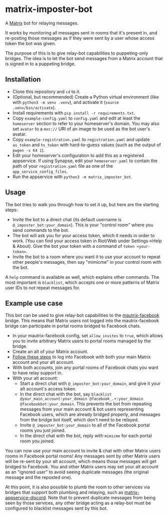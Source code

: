# matrix-imposter-bot
A [Matrix](https://matrix.org/) bot for relaying messages.

It works by monitoring all messages sent in rooms that it's present in, and re-posting those messages as if they were sent by a user whose access token the bot was given.

The purpose of this is to give relay-bot capabilities to puppeting-only bridges. The idea is to let the bot send messages from a Matrix account that is signed in to a puppeting bridge.

## Installation
* Clone this repository and `cd` to it.
* (Optional, but recommended) Create a Python virtual environment (like with `python3 -m venv .venv`), and activate it (`source .venv/bin/activate`).
* Install requirements with `pip install -r requirements.txt`.
* Copy `example-config.yaml` to `config.yaml` and edit at least the `homeserver` section to refer to your homeserver's domain. You may also set `avatar` to a `mxc://` URI of an image to be used as the bot user's avatar.
* Copy `example-registration.yaml` to `registration.yaml` and update `as_token` and `hs_token` with hard-to-guess values (such as the output of `pwgen -s 64 1`).
* Edit your homeserver's configuration to add this as a registered appservice. If using Synapse, edit your `homeserver.yaml` to contain the path of your `registration.yaml` file as one of the `app_service_config_files`.
* Run the appservice with `python3 -m matrix_imposter_bot`.

## Usage
The bot tries to walk you through how to set it up, but here are the starting steps:

* Invite the bot to a direct chat (its default username is `@_imposter_bot:your_domain`). This is your "control room" where you send commands to the bot.
* The bot will ask you for your access token, which it needs in order to work. (You can find your access token in Riot/Web under Settings->Help & About). Give the bot your token with a command of `token <your-token>`.
* Invite the bot to a room where you want it to use your account to repeat other people's messages, then say "mimicme" in your control room with the bot.

A `help` command is available as well, which explains other commands. The most important is `blacklist`, which accepts one or more patterns of Matrix user IDs to *not* repeat messages for.

## Example use case
This bot can be used to give relay-bot capabilities to the [mautrix-facebook](https://github.com/tulir/mautrix-facebook) bridge. This means that Matrix users not logged into the mautrix-facebook bridge can participate in portal rooms bridged to Facebook chats.

* In your mautrix-facebook config, set `allow_invites` to `true`, which allows you to invite arbitrary Matrix users to portal rooms managed by the bridge.
* Create an alt of your Matrix account.
* [Follow these steps](https://github.com/tulir/mautrix-facebook/wiki/Authentication) to log into Facebook with both your main Matrix account and your alt account.
* With both accounts, join any portal rooms of Facebook chats you want to have relay support in.
* With your alt account:
  * Start a direct chat with `@_imposter_bot:your_domain`, and give it your alt account's access token.
  * In the direct chat with the bot, say `blacklist @your_main_account:your_domain @facebook_.+:your_domain @facebookbot:your_domain`. This prevents the bot from repeating messages from your main account & bot users representing Facebook users, which are already bridged properly, and messages from the bridge bot itself, which don't need to be relayed.
  * Invite `@_imposter_bot:your_domain` to all of the Facebook portal rooms you just joined.
  * In the direct chat with the bot, reply with `mimicme` for each portal room you joined.

You can now use your main account to invite & chat with other Matrix users rooms in Facebook portal rooms! Any messages sent by other Matrix users will be re-sent by your alt account, which means those messages will get bridged to Facebook. You and other Matrix users may set your alt account as an "ignored user" to avoid seeing duplicate messages (the original message and the reposted one).

At this point, it is also possible to plumb the room to other services via bridges that support both plumbing and relaying, such as [matrix-appservice-discord](https://github.com/Half-Shot/matrix-appservice-discord). Note that to prevent duplicate messages from being seen by those services, any other bridge acting as a relay-bot must be configured to blacklist messages sent by this bot.
